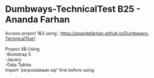 # Dumbways-TechnicalTest B25 - Ananda Farhan
Access project 1&3 using : https://anandafarhan.github.io/Dumbways-TechnicalTest/
<br><br>
Project 4B Using 
<br>-Bootstrap 5
<br>-Jquery
<br>-Data Tables
<br>
Import 'perpustakaan.sql' first before using
